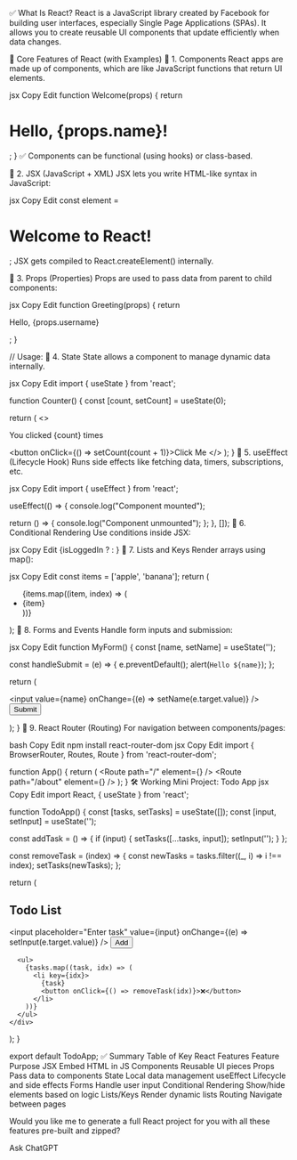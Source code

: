✅ What Is React?
React is a JavaScript library created by Facebook for building user interfaces, especially Single Page Applications (SPAs). It allows you to create reusable UI components that update efficiently when data changes.

🚀 Core Features of React (with Examples)
🔹 1. Components
React apps are made up of components, which are like JavaScript functions that return UI elements.

jsx
Copy
Edit
function Welcome(props) {
  return <h1>Hello, {props.name}!</h1>;
}
✅ Components can be functional (using hooks) or class-based.

🔹 2. JSX (JavaScript + XML)
JSX lets you write HTML-like syntax in JavaScript:

jsx
Copy
Edit
const element = <h1>Welcome to React!</h1>;
JSX gets compiled to React.createElement() internally.

🔹 3. Props (Properties)
Props are used to pass data from parent to child components:

jsx
Copy
Edit
function Greeting(props) {
  return <p>Hello, {props.username}</p>;
}

// Usage:
<Greeting username="Alice" />
🔹 4. State
State allows a component to manage dynamic data internally.

jsx
Copy
Edit
import { useState } from 'react';

function Counter() {
  const [count, setCount] = useState(0);

  return (
    <>
      <p>You clicked {count} times</p>
      <button onClick={() => setCount(count + 1)}>Click Me</button>
    </>
  );
}
🔹 5. useEffect (Lifecycle Hook)
Runs side effects like fetching data, timers, subscriptions, etc.

jsx
Copy
Edit
import { useEffect } from 'react';

useEffect(() => {
  console.log("Component mounted");

  return () => {
    console.log("Component unmounted");
  };
}, []);
🔹 6. Conditional Rendering
Use conditions inside JSX:

jsx
Copy
Edit
{isLoggedIn ? <Dashboard /> : <Login />}
🔹 7. Lists and Keys
Render arrays using map():

jsx
Copy
Edit
const items = ['apple', 'banana'];
return (
  <ul>
    {items.map((item, index) => (
      <li key={index}>{item}</li>
    ))}
  </ul>
);
🔹 8. Forms and Events
Handle form inputs and submission:

jsx
Copy
Edit
function MyForm() {
  const [name, setName] = useState('');

  const handleSubmit = (e) => {
    e.preventDefault();
    alert(`Hello ${name}`);
  };

  return (
    <form onSubmit={handleSubmit}>
      <input value={name} onChange={(e) => setName(e.target.value)} />
      <button type="submit">Submit</button>
    </form>
  );
}
🔹 9. React Router (Routing)
For navigation between components/pages:

bash
Copy
Edit
npm install react-router-dom
jsx
Copy
Edit
import { BrowserRouter, Routes, Route } from 'react-router-dom';

function App() {
  return (
    <BrowserRouter>
      <Routes>
        <Route path="/" element={<Home />} />
        <Route path="/about" element={<About />} />
      </Routes>
    </BrowserRouter>
  );
}
🛠 Working Mini Project: Todo App
jsx
Copy
Edit
import React, { useState } from 'react';

function TodoApp() {
  const [tasks, setTasks] = useState([]);
  const [input, setInput] = useState('');

  const addTask = () => {
    if (input) {
      setTasks([...tasks, input]);
      setInput('');
    }
  };

  const removeTask = (index) => {
    const newTasks = tasks.filter((_, i) => i !== index);
    setTasks(newTasks);
  };

  return (
    <div>
      <h2>Todo List</h2>
      <input
        placeholder="Enter task"
        value={input}
        onChange={(e) => setInput(e.target.value)}
      />
      <button onClick={addTask}>Add</button>

      <ul>
        {tasks.map((task, idx) => (
          <li key={idx}>
            {task}
            <button onClick={() => removeTask(idx)}>❌</button>
          </li>
        ))}
      </ul>
    </div>
  );
}

export default TodoApp;
✅ Summary Table of Key React Features
Feature	Purpose
JSX	Embed HTML in JS
Components	Reusable UI pieces
Props	Pass data to components
State	Local data management
useEffect	Lifecycle and side effects
Forms	Handle user input
Conditional Rendering	Show/hide elements based on logic
Lists/Keys	Render dynamic lists
Routing	Navigate between pages

Would you like me to generate a full React project for you with all these features pre-built and zipped?








Ask ChatGPT
